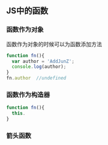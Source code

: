<!-- JS中的函数.md -->
## JS中的函数
### 函数作为对象
函数作为对象的时候可以为函数添加方法
```js
function fn(){
  var author = 'AddJunZ';
  console.log(author);
}
fn.author  //undefined
```

### 函数作为构造器
```js
function fn(){
  this.
}
```

### 箭头函数